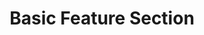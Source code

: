 ---
title: Basic Feature Section
category: Marketing
paid: false
isActive: true
ltr: {"vue":{"vueTail":[],"vueCss":[]},"preview":"function App() {\n  const features = [{\n    icon: /*#__PURE__*/React.createElement(\"svg\", {\n      xmlns: \"http://www.w3.org/2000/svg\",\n      fill: \"none\",\n      viewBox: \"0 0 24 24\",\n      strokeWidth: 1.5,\n      stroke: \"currentColor\",\n      className: \"w-6 h-6\"\n    }, /*#__PURE__*/React.createElement(\"path\", {\n      strokeLinecap: \"round\",\n      strokeLinejoin: \"round\",\n      d: \"M3.75 13.5l10.5-11.25L12 10.5h8.25L9.75 21.75 12 13.5H3.75z\"\n    })),\n    title: \"Fast Refresh\",\n    desc: \"Lorem ipsum dolor sit amet, consectetur adipiscing elit. Donec congue, nisl eget molestie varius, enim ex faucibus purus.\"\n  }, {\n    icon: /*#__PURE__*/React.createElement(\"svg\", {\n      xmlns: \"http://www.w3.org/2000/svg\",\n      fill: \"none\",\n      viewBox: \"0 0 24 24\",\n      strokeWidth: 1.5,\n      stroke: \"currentColor\",\n      className: \"w-6 h-6\"\n    }, /*#__PURE__*/React.createElement(\"path\", {\n      strokeLinecap: \"round\",\n      strokeLinejoin: \"round\",\n      d: \"M3 13.125C3 12.504 3.504 12 4.125 12h2.25c.621 0 1.125.504 1.125 1.125v6.75C7.5 20.496 6.996 21 6.375 21h-2.25A1.125 1.125 0 013 19.875v-6.75zM9.75 8.625c0-.621.504-1.125 1.125-1.125h2.25c.621 0 1.125.504 1.125 1.125v11.25c0 .621-.504 1.125-1.125 1.125h-2.25a1.125 1.125 0 01-1.125-1.125V8.625zM16.5 4.125c0-.621.504-1.125 1.125-1.125h2.25C20.496 3 21 3.504 21 4.125v15.75c0 .621-.504 1.125-1.125 1.125h-2.25a1.125 1.125 0 01-1.125-1.125V4.125z\"\n    })),\n    title: \"Analytics\",\n    desc: \"Lorem ipsum dolor sit amet, consectetur adipiscing elit. Donec congue, nisl eget molestie varius, enim ex faucibus purus.\"\n  }, {\n    icon: /*#__PURE__*/React.createElement(\"svg\", {\n      xmlns: \"http://www.w3.org/2000/svg\",\n      fill: \"none\",\n      viewBox: \"0 0 24 24\",\n      strokeWidth: 1.5,\n      stroke: \"currentColor\",\n      className: \"w-6 h-6\"\n    }, /*#__PURE__*/React.createElement(\"path\", {\n      strokeLinecap: \"round\",\n      strokeLinejoin: \"round\",\n      d: \"M16.5 10.5V6.75a4.5 4.5 0 10-9 0v3.75m-.75 11.25h10.5a2.25 2.25 0 002.25-2.25v-6.75a2.25 2.25 0 00-2.25-2.25H6.75a2.25 2.25 0 00-2.25 2.25v6.75a2.25 2.25 0 002.25 2.25z\"\n    })),\n    title: \"Datacenter security\",\n    desc: \"Lorem ipsum dolor sit amet, consectetur adipiscing elit. Donec congue, nisl eget molestie varius, enim ex faucibus purus.\"\n  }, {\n    icon: /*#__PURE__*/React.createElement(\"svg\", {\n      xmlns: \"http://www.w3.org/2000/svg\",\n      fill: \"none\",\n      viewBox: \"0 0 24 24\",\n      strokeWidth: 1.5,\n      stroke: \"currentColor\",\n      className: \"w-6 h-6\"\n    }, /*#__PURE__*/React.createElement(\"path\", {\n      strokeLinecap: \"round\",\n      strokeLinejoin: \"round\",\n      d: \"M6.429 9.75L2.25 12l4.179 2.25m0-4.5l5.571 3 5.571-3m-11.142 0L2.25 7.5 12 2.25l9.75 5.25-4.179 2.25m0 0L21.75 12l-4.179 2.25m0 0l4.179 2.25L12 21.75 2.25 16.5l4.179-2.25m11.142 0l-5.571 3-5.571-3\"\n    })),\n    title: \"Build on your terms\",\n    desc: \"Lorem ipsum dolor sit amet, consectetur adipiscing elit. Donec congue, nisl eget molestie varius, enim ex faucibus purus.\"\n  }, {\n    icon: /*#__PURE__*/React.createElement(\"svg\", {\n      xmlns: \"http://www.w3.org/2000/svg\",\n      fill: \"none\",\n      viewBox: \"0 0 24 24\",\n      strokeWidth: 1.5,\n      stroke: \"currentColor\",\n      className: \"w-6 h-6\"\n    }, /*#__PURE__*/React.createElement(\"path\", {\n      strokeLinecap: \"round\",\n      strokeLinejoin: \"round\",\n      d: \"M9 12.75L11.25 15 15 9.75m-3-7.036A11.959 11.959 0 013.598 6 11.99 11.99 0 003 9.749c0 5.592 3.824 10.29 9 11.623 5.176-1.332 9-6.03 9-11.622 0-1.31-.21-2.571-.598-3.751h-.152c-3.196 0-6.1-1.248-8.25-3.285z\"\n    })),\n    title: \"Safe to use\",\n    desc: \"Lorem ipsum dolor sit amet, consectetur adipiscing elit. Donec congue, nisl eget molestie varius, enim ex faucibus purus.\"\n  }, {\n    icon: /*#__PURE__*/React.createElement(\"svg\", {\n      xmlns: \"http://www.w3.org/2000/svg\",\n      fill: \"none\",\n      viewBox: \"0 0 24 24\",\n      strokeWidth: 1.5,\n      stroke: \"currentColor\",\n      className: \"w-6 h-6\"\n    }, /*#__PURE__*/React.createElement(\"path\", {\n      strokeLinecap: \"round\",\n      strokeLinejoin: \"round\",\n      d: \"M9.813 15.904L9 18.75l-.813-2.846a4.5 4.5 0 00-3.09-3.09L2.25 12l2.846-.813a4.5 4.5 0 003.09-3.09L9 5.25l.813 2.846a4.5 4.5 0 003.09 3.09L15.75 12l-2.846.813a4.5 4.5 0 00-3.09 3.09zM18.259 8.715L18 9.75l-.259-1.035a3.375 3.375 0 00-2.455-2.456L14.25 6l1.036-.259a3.375 3.375 0 002.455-2.456L18 2.25l.259 1.035a3.375 3.375 0 002.456 2.456L21.75 6l-1.035.259a3.375 3.375 0 00-2.456 2.456zM16.894 20.567L16.5 21.75l-.394-1.183a2.25 2.25 0 00-1.423-1.423L13.5 18.75l1.183-.394a2.25 2.25 0 001.423-1.423l.394-1.183.394 1.183a2.25 2.25 0 001.423 1.423l1.183.394-1.183.394a2.25 2.25 0 00-1.423 1.423z\"\n    })),\n    title: \"Flexible\",\n    desc: \"Lorem ipsum dolor sit amet, consectetur adipiscing elit. Donec congue, nisl eget molestie varius, enim ex faucibus purus.\"\n  }];\n  return /*#__PURE__*/React.createElement(\"section\", {\n    className: \"py-14\"\n  }, /*#__PURE__*/React.createElement(\"div\", {\n    className: \"max-w-screen-xl mx-auto px-4 text-center text-gray-600 md:px-8\"\n  }, /*#__PURE__*/React.createElement(\"div\", {\n    className: \"max-w-2xl mx-auto\"\n  }, /*#__PURE__*/React.createElement(\"h3\", {\n    className: \"text-gray-800 text-3xl font-semibold sm:text-4xl\"\n  }, \"The fastest way to launch a product\"), /*#__PURE__*/React.createElement(\"p\", {\n    className: \"mt-3\"\n  }, \"Lorem ipsum dolor sit amet, consectetur adipiscing elit. Donec congue, nisl eget molestie varius, enim ex faucibus purus.\")), /*#__PURE__*/React.createElement(\"div\", {\n    className: \"mt-12\"\n  }, /*#__PURE__*/React.createElement(\"ul\", {\n    className: \"grid gap-y-8 gap-x-12 sm:grid-cols-2 lg:grid-cols-3\"\n  }, features.map((item, idx) => /*#__PURE__*/React.createElement(\"li\", {\n    key: idx,\n    className: \"space-y-3\"\n  }, /*#__PURE__*/React.createElement(\"div\", {\n    className: \"w-12 h-12 mx-auto bg-indigo-50 text-indigo-600 rounded-full flex items-center justify-center\"\n  }, item.icon), /*#__PURE__*/React.createElement(\"h4\", {\n    className: \"text-lg text-gray-800 font-semibold\"\n  }, item.title), /*#__PURE__*/React.createElement(\"p\", null, item.desc)))))));\n}","react":{"jsxCss":[],"jsxTail":[{"code":"export default () => {\n\n    const features = [\n        {\n            icon:\n                <svg xmlns=\"http://www.w3.org/2000/svg\" fill=\"none\" viewBox=\"0 0 24 24\" strokeWidth={1.5} stroke=\"currentColor\" className=\"w-6 h-6\">\n                    <path strokeLinecap=\"round\" strokeLinejoin=\"round\" d=\"M3.75 13.5l10.5-11.25L12 10.5h8.25L9.75 21.75 12 13.5H3.75z\" />\n                </svg>,\n            title: \"Fast Refresh\",\n            desc: \"Lorem ipsum dolor sit amet, consectetur adipiscing elit. Donec congue, nisl eget molestie varius, enim ex faucibus purus.\"\n        },\n        {\n            icon:\n                <svg xmlns=\"http://www.w3.org/2000/svg\" fill=\"none\" viewBox=\"0 0 24 24\" strokeWidth={1.5} stroke=\"currentColor\" className=\"w-6 h-6\">\n                    <path strokeLinecap=\"round\" strokeLinejoin=\"round\" d=\"M3 13.125C3 12.504 3.504 12 4.125 12h2.25c.621 0 1.125.504 1.125 1.125v6.75C7.5 20.496 6.996 21 6.375 21h-2.25A1.125 1.125 0 013 19.875v-6.75zM9.75 8.625c0-.621.504-1.125 1.125-1.125h2.25c.621 0 1.125.504 1.125 1.125v11.25c0 .621-.504 1.125-1.125 1.125h-2.25a1.125 1.125 0 01-1.125-1.125V8.625zM16.5 4.125c0-.621.504-1.125 1.125-1.125h2.25C20.496 3 21 3.504 21 4.125v15.75c0 .621-.504 1.125-1.125 1.125h-2.25a1.125 1.125 0 01-1.125-1.125V4.125z\" />\n                </svg>,\n            title: \"Analytics\",\n            desc: \"Lorem ipsum dolor sit amet, consectetur adipiscing elit. Donec congue, nisl eget molestie varius, enim ex faucibus purus.\"\n        },\n        {\n            icon:\n                <svg xmlns=\"http://www.w3.org/2000/svg\" fill=\"none\" viewBox=\"0 0 24 24\" strokeWidth={1.5} stroke=\"currentColor\" className=\"w-6 h-6\">\n                    <path strokeLinecap=\"round\" strokeLinejoin=\"round\" d=\"M16.5 10.5V6.75a4.5 4.5 0 10-9 0v3.75m-.75 11.25h10.5a2.25 2.25 0 002.25-2.25v-6.75a2.25 2.25 0 00-2.25-2.25H6.75a2.25 2.25 0 00-2.25 2.25v6.75a2.25 2.25 0 002.25 2.25z\" />\n                </svg>,\n            title: \"Datacenter security\",\n            desc: \"Lorem ipsum dolor sit amet, consectetur adipiscing elit. Donec congue, nisl eget molestie varius, enim ex faucibus purus.\"\n        },\n        {\n            icon:\n                <svg xmlns=\"http://www.w3.org/2000/svg\" fill=\"none\" viewBox=\"0 0 24 24\" strokeWidth={1.5} stroke=\"currentColor\" className=\"w-6 h-6\">\n                    <path strokeLinecap=\"round\" strokeLinejoin=\"round\" d=\"M6.429 9.75L2.25 12l4.179 2.25m0-4.5l5.571 3 5.571-3m-11.142 0L2.25 7.5 12 2.25l9.75 5.25-4.179 2.25m0 0L21.75 12l-4.179 2.25m0 0l4.179 2.25L12 21.75 2.25 16.5l4.179-2.25m11.142 0l-5.571 3-5.571-3\" />\n                </svg>,\n            title: \"Build on your terms\",\n            desc: \"Lorem ipsum dolor sit amet, consectetur adipiscing elit. Donec congue, nisl eget molestie varius, enim ex faucibus purus.\"\n        },\n        {\n            icon:\n                <svg xmlns=\"http://www.w3.org/2000/svg\" fill=\"none\" viewBox=\"0 0 24 24\" strokeWidth={1.5} stroke=\"currentColor\" className=\"w-6 h-6\">\n                    <path strokeLinecap=\"round\" strokeLinejoin=\"round\" d=\"M9 12.75L11.25 15 15 9.75m-3-7.036A11.959 11.959 0 013.598 6 11.99 11.99 0 003 9.749c0 5.592 3.824 10.29 9 11.623 5.176-1.332 9-6.03 9-11.622 0-1.31-.21-2.571-.598-3.751h-.152c-3.196 0-6.1-1.248-8.25-3.285z\" />\n                </svg>,\n            title: \"Safe to use\",\n            desc: \"Lorem ipsum dolor sit amet, consectetur adipiscing elit. Donec congue, nisl eget molestie varius, enim ex faucibus purus.\"\n        },\n        {\n            icon:\n                <svg xmlns=\"http://www.w3.org/2000/svg\" fill=\"none\" viewBox=\"0 0 24 24\" strokeWidth={1.5} stroke=\"currentColor\" className=\"w-6 h-6\">\n                    <path strokeLinecap=\"round\" strokeLinejoin=\"round\" d=\"M9.813 15.904L9 18.75l-.813-2.846a4.5 4.5 0 00-3.09-3.09L2.25 12l2.846-.813a4.5 4.5 0 003.09-3.09L9 5.25l.813 2.846a4.5 4.5 0 003.09 3.09L15.75 12l-2.846.813a4.5 4.5 0 00-3.09 3.09zM18.259 8.715L18 9.75l-.259-1.035a3.375 3.375 0 00-2.455-2.456L14.25 6l1.036-.259a3.375 3.375 0 002.455-2.456L18 2.25l.259 1.035a3.375 3.375 0 002.456 2.456L21.75 6l-1.035.259a3.375 3.375 0 00-2.456 2.456zM16.894 20.567L16.5 21.75l-.394-1.183a2.25 2.25 0 00-1.423-1.423L13.5 18.75l1.183-.394a2.25 2.25 0 001.423-1.423l.394-1.183.394 1.183a2.25 2.25 0 001.423 1.423l1.183.394-1.183.394a2.25 2.25 0 00-1.423 1.423z\" />\n                </svg>,\n            title: \"Flexible\",\n            desc: \"Lorem ipsum dolor sit amet, consectetur adipiscing elit. Donec congue, nisl eget molestie varius, enim ex faucibus purus.\"\n        },\n    ]\n\n    return (\n        <section className=\"py-14\">\n            <div className=\"max-w-screen-xl mx-auto px-4 text-center text-gray-600 md:px-8\">\n                <div className=\"max-w-2xl mx-auto\">\n                    <h3 className=\"text-gray-800 text-3xl font-semibold sm:text-4xl\">\n                        The fastest way to launch a product\n                    </h3>\n                    <p className=\"mt-3\">\n                        Lorem ipsum dolor sit amet, consectetur adipiscing elit. Donec congue, nisl eget molestie varius, enim ex faucibus purus.\n                    </p>\n                </div>\n                <div className=\"mt-12\">\n                    <ul className=\"grid gap-y-8 gap-x-12 sm:grid-cols-2 lg:grid-cols-3\">\n                        {\n                            features.map((item, idx) => (\n                                <li key={idx} className=\"space-y-3\">\n                                    <div className=\"w-12 h-12 mx-auto bg-indigo-50 text-indigo-600 rounded-full flex items-center justify-center\">\n                                        {item.icon}\n                                    </div>\n                                    <h4 className=\"text-lg text-gray-800 font-semibold\">\n                                        {item.title}\n                                    </h4>\n                                    <p>\n                                        {item.desc}\n                                    </p>\n                                </li>\n                            ))\n                        }\n                    </ul>\n                </div>\n            </div>\n        </section>\n    )\n}","label":"App.jsx"}]}}
rtl: {"vue":{"vueCss":[],"vueTail":[]},"preview":"function App() {\n  const features = [{\n    icon: /*#__PURE__*/React.createElement(\"svg\", {\n      xmlns: \"http://www.w3.org/2000/svg\",\n      fill: \"none\",\n      viewBox: \"0 0 24 24\",\n      strokeWidth: 1.5,\n      stroke: \"currentColor\",\n      className: \"w-6 h-6\"\n    }, /*#__PURE__*/React.createElement(\"path\", {\n      strokeLinecap: \"round\",\n      strokeLinejoin: \"round\",\n      d: \"M3.75 13.5l10.5-11.25L12 10.5h8.25L9.75 21.75 12 13.5H3.75z\"\n    })),\n    title: \"تحديث سريع\",\n    desc: \"العميل مهم جدا ، العميل سيتبعه. حتى الواجب المنزلي ، يحتاج اللاعبون إلى موظفين مختلفين ، لأنهم طاهرون من الفم.\"\n  }, {\n    icon: /*#__PURE__*/React.createElement(\"svg\", {\n      xmlns: \"http://www.w3.org/2000/svg\",\n      fill: \"none\",\n      viewBox: \"0 0 24 24\",\n      strokeWidth: 1.5,\n      stroke: \"currentColor\",\n      className: \"w-6 h-6\"\n    }, /*#__PURE__*/React.createElement(\"path\", {\n      strokeLinecap: \"round\",\n      strokeLinejoin: \"round\",\n      d: \"M3 13.125C3 12.504 3.504 12 4.125 12h2.25c.621 0 1.125.504 1.125 1.125v6.75C7.5 20.496 6.996 21 6.375 21h-2.25A1.125 1.125 0 013 19.875v-6.75zM9.75 8.625c0-.621.504-1.125 1.125-1.125h2.25c.621 0 1.125.504 1.125 1.125v11.25c0 .621-.504 1.125-1.125 1.125h-2.25a1.125 1.125 0 01-1.125-1.125V8.625zM16.5 4.125c0-.621.504-1.125 1.125-1.125h2.25C20.496 3 21 3.504 21 4.125v15.75c0 .621-.504 1.125-1.125 1.125h-2.25a1.125 1.125 0 01-1.125-1.125V4.125z\"\n    })),\n    title: \"التحليلات\",\n    desc: \"العميل مهم جدا ، العميل سيتبعه. حتى الواجب المنزلي ، يحتاج اللاعبون إلى موظفين مختلفين ، لأنهم طاهرون من الفم.\"\n  }, {\n    icon: /*#__PURE__*/React.createElement(\"svg\", {\n      xmlns: \"http://www.w3.org/2000/svg\",\n      fill: \"none\",\n      viewBox: \"0 0 24 24\",\n      strokeWidth: 1.5,\n      stroke: \"currentColor\",\n      className: \"w-6 h-6\"\n    }, /*#__PURE__*/React.createElement(\"path\", {\n      strokeLinecap: \"round\",\n      strokeLinejoin: \"round\",\n      d: \"M16.5 10.5V6.75a4.5 4.5 0 10-9 0v3.75m-.75 11.25h10.5a2.25 2.25 0 002.25-2.25v-6.75a2.25 2.25 0 00-2.25-2.25H6.75a2.25 2.25 0 00-2.25 2.25v6.75a2.25 2.25 0 002.25 2.25z\"\n    })),\n    title: \"أمن مركز البيانات\",\n    desc: \"العميل مهم جدا ، العميل سيتبعه. حتى الواجب المنزلي ، يحتاج اللاعبون إلى موظفين مختلفين ، لأنهم طاهرون من الفم.\"\n  }, {\n    icon: /*#__PURE__*/React.createElement(\"svg\", {\n      xmlns: \"http://www.w3.org/2000/svg\",\n      fill: \"none\",\n      viewBox: \"0 0 24 24\",\n      strokeWidth: 1.5,\n      stroke: \"currentColor\",\n      className: \"w-6 h-6\"\n    }, /*#__PURE__*/React.createElement(\"path\", {\n      strokeLinecap: \"round\",\n      strokeLinejoin: \"round\",\n      d: \"M6.429 9.75L2.25 12l4.179 2.25m0-4.5l5.571 3 5.571-3m-11.142 0L2.25 7.5 12 2.25l9.75 5.25-4.179 2.25m0 0L21.75 12l-4.179 2.25m0 0l4.179 2.25L12 21.75 2.25 16.5l4.179-2.25m11.142 0l-5.571 3-5.571-3\"\n    })),\n    title: \"بناء على شروطك\",\n    desc: \"العميل مهم جدا ، العميل سيتبعه. حتى الواجب المنزلي ، يحتاج اللاعبون إلى موظفين مختلفين ، لأنهم طاهرون من الفم.\"\n  }, {\n    icon: /*#__PURE__*/React.createElement(\"svg\", {\n      xmlns: \"http://www.w3.org/2000/svg\",\n      fill: \"none\",\n      viewBox: \"0 0 24 24\",\n      strokeWidth: 1.5,\n      stroke: \"currentColor\",\n      className: \"w-6 h-6\"\n    }, /*#__PURE__*/React.createElement(\"path\", {\n      strokeLinecap: \"round\",\n      strokeLinejoin: \"round\",\n      d: \"M9 12.75L11.25 15 15 9.75m-3-7.036A11.959 11.959 0 013.598 6 11.99 11.99 0 003 9.749c0 5.592 3.824 10.29 9 11.623 5.176-1.332 9-6.03 9-11.622 0-1.31-.21-2.571-.598-3.751h-.152c-3.196 0-6.1-1.248-8.25-3.285z\"\n    })),\n    title: \"آمنة للاستخدام\",\n    desc: \"العميل مهم جدا ، العميل سيتبعه. حتى الواجب المنزلي ، يحتاج اللاعبون إلى موظفين مختلفين ، لأنهم طاهرون من الفم.\"\n  }, {\n    icon: /*#__PURE__*/React.createElement(\"svg\", {\n      xmlns: \"http://www.w3.org/2000/svg\",\n      fill: \"none\",\n      viewBox: \"0 0 24 24\",\n      strokeWidth: 1.5,\n      stroke: \"currentColor\",\n      className: \"w-6 h-6\"\n    }, /*#__PURE__*/React.createElement(\"path\", {\n      strokeLinecap: \"round\",\n      strokeLinejoin: \"round\",\n      d: \"M9.813 15.904L9 18.75l-.813-2.846a4.5 4.5 0 00-3.09-3.09L2.25 12l2.846-.813a4.5 4.5 0 003.09-3.09L9 5.25l.813 2.846a4.5 4.5 0 003.09 3.09L15.75 12l-2.846.813a4.5 4.5 0 00-3.09 3.09zM18.259 8.715L18 9.75l-.259-1.035a3.375 3.375 0 00-2.455-2.456L14.25 6l1.036-.259a3.375 3.375 0 002.455-2.456L18 2.25l.259 1.035a3.375 3.375 0 002.456 2.456L21.75 6l-1.035.259a3.375 3.375 0 00-2.456 2.456zM16.894 20.567L16.5 21.75l-.394-1.183a2.25 2.25 0 00-1.423-1.423L13.5 18.75l1.183-.394a2.25 2.25 0 001.423-1.423l.394-1.183.394 1.183a2.25 2.25 0 001.423 1.423l1.183.394-1.183.394a2.25 2.25 0 00-1.423 1.423z\"\n    })),\n    title: \"مرن\",\n    desc: \"العميل مهم جدا ، العميل سيتبعه. حتى الواجب المنزلي ، يحتاج اللاعبون إلى موظفين مختلفين ، لأنهم طاهرون من الفم.\"\n  }];\n  return /*#__PURE__*/React.createElement(\"section\", {\n    className: \"py-14\"\n  }, /*#__PURE__*/React.createElement(\"div\", {\n    className: \"max-w-screen-xl mx-auto px-4 text-center text-gray-600 md:px-8\"\n  }, /*#__PURE__*/React.createElement(\"div\", {\n    className: \"max-w-2xl mx-auto\"\n  }, /*#__PURE__*/React.createElement(\"h3\", {\n    className: \"text-gray-800 text-3xl font-semibold sm:text-4xl\"\n  }, \"\\u0623\\u0633\\u0631\\u0639 \\u0637\\u0631\\u064A\\u0642\\u0629 \\u0644\\u0625\\u0637\\u0644\\u0627\\u0642 \\u0645\\u0646\\u062A\\u062C\"), /*#__PURE__*/React.createElement(\"p\", {\n    className: \"mt-3\"\n  }, \"\\u0627\\u0644\\u0639\\u0645\\u064A\\u0644 \\u0645\\u0647\\u0645 \\u062C\\u062F\\u0627 \\u060C \\u0627\\u0644\\u0639\\u0645\\u064A\\u0644 \\u0633\\u064A\\u062A\\u0628\\u0639\\u0647. \\u062D\\u062A\\u0649 \\u0627\\u0644\\u0648\\u0627\\u062C\\u0628 \\u0627\\u0644\\u0645\\u0646\\u0632\\u0644\\u064A \\u060C \\u064A\\u062D\\u062A\\u0627\\u062C \\u0627\\u0644\\u0644\\u0627\\u0639\\u0628\\u0648\\u0646 \\u0625\\u0644\\u0649 \\u0645\\u0648\\u0638\\u0641\\u064A\\u0646 \\u0645\\u062E\\u062A\\u0644\\u0641\\u064A\\u0646 \\u060C \\u0644\\u0623\\u0646\\u0647\\u0645 \\u0637\\u0627\\u0647\\u0631\\u0648\\u0646 \\u0645\\u0646 \\u0627\\u0644\\u0641\\u0645.\")), /*#__PURE__*/React.createElement(\"div\", {\n    className: \"mt-12\"\n  }, /*#__PURE__*/React.createElement(\"ul\", {\n    className: \"grid gap-y-8 gap-x-12 sm:grid-cols-2 lg:grid-cols-3\"\n  }, features.map((item, idx) => /*#__PURE__*/React.createElement(\"li\", {\n    key: idx,\n    className: \"space-y-3\"\n  }, /*#__PURE__*/React.createElement(\"div\", {\n    className: \"w-12 h-12 mx-auto bg-indigo-50 text-indigo-600 rounded-full flex items-center justify-center\"\n  }, item.icon), /*#__PURE__*/React.createElement(\"h4\", {\n    className: \"text-lg text-gray-800 font-semibold\"\n  }, item.title), /*#__PURE__*/React.createElement(\"p\", null, item.desc)))))));\n}","react":{"jsxTail":[{"code":"export default () => {\n\n    const features = [\n        {\n            icon:\n                <svg xmlns=\"http://www.w3.org/2000/svg\" fill=\"none\" viewBox=\"0 0 24 24\" strokeWidth={1.5} stroke=\"currentColor\" className=\"w-6 h-6\">\n                    <path strokeLinecap=\"round\" strokeLinejoin=\"round\" d=\"M3.75 13.5l10.5-11.25L12 10.5h8.25L9.75 21.75 12 13.5H3.75z\" />\n                </svg>,\n            title: \"تحديث سريع\",\n            desc: \"العميل مهم جدا ، العميل سيتبعه. حتى الواجب المنزلي ، يحتاج اللاعبون إلى موظفين مختلفين ، لأنهم طاهرون من الفم.\"\n        },\n        {\n            icon:\n                <svg xmlns=\"http://www.w3.org/2000/svg\" fill=\"none\" viewBox=\"0 0 24 24\" strokeWidth={1.5} stroke=\"currentColor\" className=\"w-6 h-6\">\n                    <path strokeLinecap=\"round\" strokeLinejoin=\"round\" d=\"M3 13.125C3 12.504 3.504 12 4.125 12h2.25c.621 0 1.125.504 1.125 1.125v6.75C7.5 20.496 6.996 21 6.375 21h-2.25A1.125 1.125 0 013 19.875v-6.75zM9.75 8.625c0-.621.504-1.125 1.125-1.125h2.25c.621 0 1.125.504 1.125 1.125v11.25c0 .621-.504 1.125-1.125 1.125h-2.25a1.125 1.125 0 01-1.125-1.125V8.625zM16.5 4.125c0-.621.504-1.125 1.125-1.125h2.25C20.496 3 21 3.504 21 4.125v15.75c0 .621-.504 1.125-1.125 1.125h-2.25a1.125 1.125 0 01-1.125-1.125V4.125z\" />\n                </svg>,\n            title: \"التحليلات\",\n            desc: \"العميل مهم جدا ، العميل سيتبعه. حتى الواجب المنزلي ، يحتاج اللاعبون إلى موظفين مختلفين ، لأنهم طاهرون من الفم.\"\n        },\n        {\n            icon:\n                <svg xmlns=\"http://www.w3.org/2000/svg\" fill=\"none\" viewBox=\"0 0 24 24\" strokeWidth={1.5} stroke=\"currentColor\" className=\"w-6 h-6\">\n                    <path strokeLinecap=\"round\" strokeLinejoin=\"round\" d=\"M16.5 10.5V6.75a4.5 4.5 0 10-9 0v3.75m-.75 11.25h10.5a2.25 2.25 0 002.25-2.25v-6.75a2.25 2.25 0 00-2.25-2.25H6.75a2.25 2.25 0 00-2.25 2.25v6.75a2.25 2.25 0 002.25 2.25z\" />\n                </svg>,\n            title: \"أمن مركز البيانات\",\n            desc: \"العميل مهم جدا ، العميل سيتبعه. حتى الواجب المنزلي ، يحتاج اللاعبون إلى موظفين مختلفين ، لأنهم طاهرون من الفم.\"\n        },\n        {\n            icon:\n                <svg xmlns=\"http://www.w3.org/2000/svg\" fill=\"none\" viewBox=\"0 0 24 24\" strokeWidth={1.5} stroke=\"currentColor\" className=\"w-6 h-6\">\n                    <path strokeLinecap=\"round\" strokeLinejoin=\"round\" d=\"M6.429 9.75L2.25 12l4.179 2.25m0-4.5l5.571 3 5.571-3m-11.142 0L2.25 7.5 12 2.25l9.75 5.25-4.179 2.25m0 0L21.75 12l-4.179 2.25m0 0l4.179 2.25L12 21.75 2.25 16.5l4.179-2.25m11.142 0l-5.571 3-5.571-3\" />\n                </svg>,\n            title: \"بناء على شروطك\",\n            desc: \"العميل مهم جدا ، العميل سيتبعه. حتى الواجب المنزلي ، يحتاج اللاعبون إلى موظفين مختلفين ، لأنهم طاهرون من الفم.\"\n        },\n        {\n            icon:\n                <svg xmlns=\"http://www.w3.org/2000/svg\" fill=\"none\" viewBox=\"0 0 24 24\" strokeWidth={1.5} stroke=\"currentColor\" className=\"w-6 h-6\">\n                    <path strokeLinecap=\"round\" strokeLinejoin=\"round\" d=\"M9 12.75L11.25 15 15 9.75m-3-7.036A11.959 11.959 0 013.598 6 11.99 11.99 0 003 9.749c0 5.592 3.824 10.29 9 11.623 5.176-1.332 9-6.03 9-11.622 0-1.31-.21-2.571-.598-3.751h-.152c-3.196 0-6.1-1.248-8.25-3.285z\" />\n                </svg>,\n            title: \"آمنة للاستخدام\",\n            desc: \"العميل مهم جدا ، العميل سيتبعه. حتى الواجب المنزلي ، يحتاج اللاعبون إلى موظفين مختلفين ، لأنهم طاهرون من الفم.\"\n        },\n        {\n            icon:\n                <svg xmlns=\"http://www.w3.org/2000/svg\" fill=\"none\" viewBox=\"0 0 24 24\" strokeWidth={1.5} stroke=\"currentColor\" className=\"w-6 h-6\">\n                    <path strokeLinecap=\"round\" strokeLinejoin=\"round\" d=\"M9.813 15.904L9 18.75l-.813-2.846a4.5 4.5 0 00-3.09-3.09L2.25 12l2.846-.813a4.5 4.5 0 003.09-3.09L9 5.25l.813 2.846a4.5 4.5 0 003.09 3.09L15.75 12l-2.846.813a4.5 4.5 0 00-3.09 3.09zM18.259 8.715L18 9.75l-.259-1.035a3.375 3.375 0 00-2.455-2.456L14.25 6l1.036-.259a3.375 3.375 0 002.455-2.456L18 2.25l.259 1.035a3.375 3.375 0 002.456 2.456L21.75 6l-1.035.259a3.375 3.375 0 00-2.456 2.456zM16.894 20.567L16.5 21.75l-.394-1.183a2.25 2.25 0 00-1.423-1.423L13.5 18.75l1.183-.394a2.25 2.25 0 001.423-1.423l.394-1.183.394 1.183a2.25 2.25 0 001.423 1.423l1.183.394-1.183.394a2.25 2.25 0 00-1.423 1.423z\" />\n                </svg>,\n            title: \"مرن\",\n            desc: \"العميل مهم جدا ، العميل سيتبعه. حتى الواجب المنزلي ، يحتاج اللاعبون إلى موظفين مختلفين ، لأنهم طاهرون من الفم.\"\n        },\n    ]\n\n    return (\n        <section className=\"py-14\">\n            <div className=\"max-w-screen-xl mx-auto px-4 text-center text-gray-600 md:px-8\">\n                <div className=\"max-w-2xl mx-auto\">\n                    <h3 className=\"text-gray-800 text-3xl font-semibold sm:text-4xl\">\n                        أسرع طريقة لإطلاق منتج\n                    </h3>\n                    <p className=\"mt-3\">\n                        العميل مهم جدا ، العميل سيتبعه. حتى الواجب المنزلي ، يحتاج اللاعبون إلى موظفين مختلفين ، لأنهم طاهرون من الفم.\n                    </p>\n                </div>\n                <div className=\"mt-12\">\n                    <ul className=\"grid gap-y-8 gap-x-12 sm:grid-cols-2 lg:grid-cols-3\">\n                        {\n                            features.map((item, idx) => (\n                                <li key={idx} className=\"space-y-3\">\n                                    <div className=\"w-12 h-12 mx-auto bg-indigo-50 text-indigo-600 rounded-full flex items-center justify-center\">\n                                        {item.icon}\n                                    </div>\n                                    <h4 className=\"text-lg text-gray-800 font-semibold\">\n                                        {item.title}\n                                    </h4>\n                                    <p>\n                                        {item.desc}\n                                    </p>\n                                </li>\n                            ))\n                        }\n                    </ul>\n                </div>\n            </div>\n        </section>\n    )\n}","label":"App.jsx"}],"jsxCss":[]}}
slug: /feature-sections
id: 82a9b34c-75d1-4b3f-965a-213e46f0ea1d
created_at: 1671318228269
---